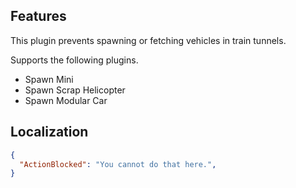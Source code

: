 ## Features

This plugin prevents spawning or fetching vehicles in train tunnels.

Supports the following plugins.
- Spawn Mini
- Spawn Scrap Helicopter
- Spawn Modular Car

## Localization

```json
{
  "ActionBlocked": "You cannot do that here.",
}
```

